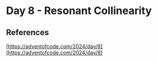 # Day 8 - Resonant Collinearity

## References

[https://adventofcode.com/2024/day/8](https://adventofcode.com/2024/day/8)
